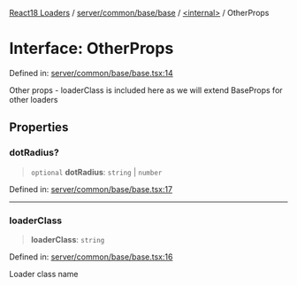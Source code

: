 [React18 Loaders](../modules.md) / [server/common/base/base](../modules/server_common_base_base.md) / [\<internal\>](../modules/server_common_base_base._internal_.md) / OtherProps

# Interface: OtherProps

Defined in: [server/common/base/base.tsx:14](https://github.com/react18-tools/turborepo-template/blob/4ddbc8f1bc17ba0b17cf827b4dbb508da704727f/lib/src/server/common/base/base.tsx#L14)

Other props - loaderClass is included here as we will extend BaseProps for other loaders

## Properties

### dotRadius?

> `optional` **dotRadius**: `string` \| `number`

Defined in: [server/common/base/base.tsx:17](https://github.com/react18-tools/turborepo-template/blob/4ddbc8f1bc17ba0b17cf827b4dbb508da704727f/lib/src/server/common/base/base.tsx#L17)

---

### loaderClass

> **loaderClass**: `string`

Defined in: [server/common/base/base.tsx:16](https://github.com/react18-tools/turborepo-template/blob/4ddbc8f1bc17ba0b17cf827b4dbb508da704727f/lib/src/server/common/base/base.tsx#L16)

Loader class name
